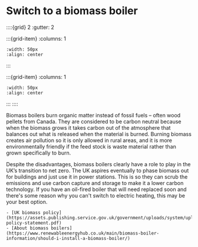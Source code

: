 # Switch to a biomass boiler

<!-- - 1 star, £££££ -->

::::{grid} 2
:gutter: 2

:::{grid-item}
:columns: 1
```{image} ../images/cost-5.jpg
:width: 50px
:align: center
```
:::

:::{grid-item}
:columns: 1 
```{image} ../images/1-star.jpg
:width: 50px
:align: center
```
:::
::::

Biomass boilers burn organic matter instead of fossil fuels – often wood pellets from Canada.  They are considered to be carbon neutral because when the biomass grows it takes carbon out of the atmosphere that balances out what is released when the material is burned.  Burning biomass creates air pollution so it is only allowed in rural areas, and it is more environmentally friendly if the feed stock is waste material rather than grown specifically to burn.  

Despite the disadvantages, biomass boilers clearly have a role to play in the UK’s transition to net zero.  The UK aspires eventually to phase biomass out for buildings and just use it in power stations.  This is so they can scrub the emissions and use carbon capture and storage to make it a lower carbon technology.  If you have an oil-fired boiler that will need replaced soon and there's some reason why you can't switch to electric heating, this may be your best option.


```{admonition} More information
- [UK biomass policy](https://assets.publishing.service.gov.uk/government/uploads/system/uploads/attachment_data/file/1031057/biomass-policy-statement.pdf) 
- [About biomass boilers](https://www.renewableenergyhub.co.uk/main/biomass-boiler-information/should-i-install-a-biomass-boiler/)

```

